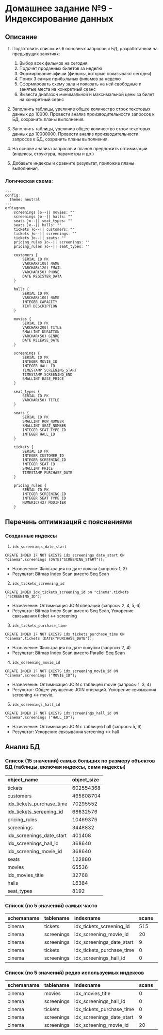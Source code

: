 # Домашнее задание №9 - Индексирование данных

## Описание

1. Подготовить список из 6 основных запросов к БД, разработанной на предыдущих занятиях:

    1. Выбор всех фильмов на сегодня
    2. Подсчёт проданных билетов за неделю
    3. Формирование афиши (фильмы, которые показывают сегодня)
    4. Поиск 3 самых прибыльных фильмов за неделю
    5. Сформировать схему зала и показать на ней свободные и занятые места на конкретный сеанс
    6. Вывести диапазон минимальной и максимальной цены за билет на конкретный сеанс

2. Заполнить таблицы, увеличив общее количество строк текстовых данных до 10000.
   Провести анализ производительности запросов к БД, сохранить планы выполнения.

3. Заполнить таблицы, увеличив общее количество строк текстовых данных до 10000000.
   Провести анализ производительности запросов к БД, сохранить планы выполнения.

4. На основе анализа запросов и планов предложить оптимизации (индексы, структура, параметры и др.)

5. Добавьте индексы и сравните результат, приложив планы выполнения.

### Логическая схема:

```mermaid
---
config:
  theme: neutral
---
erDiagram
    screenings }o--|| movies: ""
    screenings }o--|| halls: ""
    seats }o--|| seat_types: ""
    seats }o--|| halls: ""
    tickets }o--|| customers: ""
    tickets }o--|| screenings: ""
    tickets }o--|| seats: ""
    pricing_rules }o--|| screenings: ""
    pricing_rules }o--|| seat_types: ""

    customers {
        SERIAL ID PK
        VARCHAR(100) NAME
        VARCHAR(120) EMAIL
        VARCHAR(50) PHONE
        DATE REGISTER_DATA
    }

    halls {
        SERIAL ID PK
        VARCHAR(100) NAME
        INTEGER CAPACITY
        TEXT DESCRIPTION
    }

    movies {
        SERIAL ID PK
        VARCHAR(200) TITLE
        SMALLINT DURATION
        VARCHAR(50) GENRE
        DATE RELEASE_DATE
    }

    screenings {
        SERIAL ID PK
        INTEGER MOVIE_ID
        INTEGER HALL_ID
        TIMESTAMP SCREENING_START
        TIMESTAMP SCREENING_END
        SMALLINT BASE_PRICE
    }

    seat_types {
        SERIAL ID PK
        VARCHAR(50) TITLE
    }

    seats {
        SERIAL ID PK
        SMALLINT ROW_NUMBER
        SMALLINT SEAT_NUMBER
        INTEGER SEAT_TYPE_ID
        INTEGER HALL_ID
    }

    tickets {
        SERIAL ID PK
        INTEGER CUSTOMER_ID
        INTEGER SCREENING_ID
        INTEGER SEAT_ID
        SMALLINT PRICE
        TIMESTAMP PURCHASE_DATE
    }

    pricing_rules {
        SERIAL ID PK
        INTEGER SCREENING_ID
        INTEGER SEAT_TYPE_ID
        NUMERIC(42) MODIFIER
    }
```

## Перечень оптимизаций с пояснениями

### Созданные индексы

1. `idx_screenings_date_start`

```postgresql
CREATE INDEX IF NOT EXISTS idx_screenings_date_start ON "cinema".screenings (DATE("SCREENING_START"));
```

- Назначение: Фильтрация по дате показа (запросы 1, 3)
- Результат: Bitmap Index Scan вместо Seq Scan

2. `idx_tickets_screening_id`

```postgresql
CREATE INDEX idx_tickets_screening_id on "cinema".tickets ("SCREENING_ID");
```

- Назначение: Оптимизация JOIN операций (запросы 2, 4, 5, 6)
- Результат: Bitmap Index Scan вместо Seq Scan, Ускорение связывания ticket ↔ screening

3. `idx_tickets_purchase_time`

```postgresql
CREATE INDEX IF NOT EXISTS idx_tickets_purchase_time ON "cinema".tickets (DATE("PURCHASE_DATE"));
````

- Назначение: Фильтрация по дате покупки (запросы 2, 4)
- Результат: Bitmap Index Scan вместо Parallel Seq Scan

4. `idx_screening_movie_id`

```postgresql
CREATE INDEX IF NOT EXISTS idx_screening_movie_id ON "cinema".screenings ("MOVIE_ID");
```

- Назначение: Оптимизация JOIN с таблицей movie (запросы 1, 3, 4)
- Результат: Общее улучшение JOIN операций. Ускорение связывания screening ↔ movie.

5. `idx_screenings_hall_id`

```postgresql
CREATE INDEX IF NOT EXISTS idx_screenings_hall_id ON "cinema".screenings ("HALL_ID");
```

- Назначение: Оптимизация JOIN с таблицей hall (запросы 5, 6)
- Результат: Ускорение связывания screening ↔ hall

## Анализ БД

### Cписок (15 значений) самых больших по размеру объектов БД (таблицы, включая индексы, сами индексы)

| object\_name                 | object\_size |
|:-----------------------------|:-------------|
| tickets                      | 602554368    |
| customers                    | 465608704    |
| idx\_tickets\_purchase\_time | 70295552     |
| idx\_tickets\_screening\_id  | 68632576     |
| pricing\_rules               | 10469376     |
| screenings                   | 3448832      |
| idx\_screenings\_date\_start | 401408       |
| idx\_screenings\_hall\_id    | 368640       |
| idx\_screening\_movie\_id    | 368640       |
| seats                        | 122880       |
| movies                       | 65536        |
| idx\_movies\_title           | 32768        |
| halls                        | 16384        |
| seat\_types                  | 8192         |

### Список (по 5 значений) самых часто

| schemaname | tablename  | indexname                    | scans | tuples\_read | tuples\_fetched |
|:-----------|:-----------|:-----------------------------|:------|:-------------|:----------------|
| cinema     | tickets    | idx\_tickets\_screening\_id  | 515   | 101408       | 101400          |
| cinema     | screenings | idx\_screening\_movie\_id    | 20    | 20           | 0               |
| cinema     | screenings | idx\_screenings\_date\_start | 9     | 675          | 0               |
| cinema     | tickets    | idx\_tickets\_purchase\_time | 0     | 0            | 0               |
| cinema     | screenings | idx\_screenings\_hall\_id    | 0     | 0            | 0               |

### Список (по 5 значений) редко используемых индексов

| schemaname | tablename  | indexname                    | scans | tuples\_read | tuples\_fetched |
|:-----------|:-----------|:-----------------------------|:------|:-------------|:----------------|
| cinema     | movies     | idx\_movies\_title           | 0     | 0            | 0               |
| cinema     | screenings | idx\_screenings\_hall\_id    | 0     | 0            | 0               |
| cinema     | tickets    | idx\_tickets\_purchase\_time | 0     | 0            | 0               |
| cinema     | screenings | idx\_screenings\_date\_start | 9     | 675          | 0               |
| cinema     | screenings | idx\_screening\_movie\_id    | 20    | 20           | 0               |
